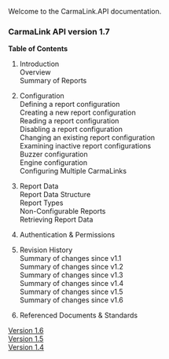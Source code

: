 Welcome to the CarmaLink.API documentation. 

<h3>CarmaLink API version 1.7</h3>  
<b>Table of Contents</b>  
  
1. Introduction  
Overview  
Summary of Reports  
  
2. Configuration  
Defining a report configuration  
Creating a new report configuration  
Reading a report configuration  
Disabling a report configuration  
Changing an existing report configuration  
Examining inactive report configurations  
Buzzer configuration  
Engine configuration  
Configuring Multiple CarmaLinks  

3. Report Data  
Report Data Structure  
Report Types  
Non-Configurable Reports  
Retrieving Report Data  

4. Authentication & Permissions  

5. Revision History  
Summary of changes since v1.1  
Summary of changes since v1.2  
Summary of changes since v1.3  
Summary of changes since v1.4  
Summary of changes since v1.5  
Summary of changes since v1.6  

6. Referenced Documents & Standards  


<a href="https://github.com/CarmaSys/CarmaLinkAPI/tree/1.6">Version 1.6</a>  
<a href="https://github.com/CarmaSys/CarmaLinkAPI/tree/1.5">Version 1.5</a>  
<a href="https://github.com/CarmaSys/CarmaLinkAPI/tree/1.4">Version 1.4</a>  
